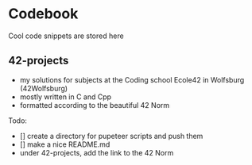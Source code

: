 # Codebook
Cool code snippets are stored here

## 42-projects
- my solutions for subjects at the Coding school Ecole42 in Wolfsburg (42Wolfsburg)
- mostly written in C and Cpp
- formatted according to the beautiful 42 Norm 


Todo: 
- [] create a directory for pupeteer scripts and push them 
- [] make a nice README.md
- under 42-projects, add the link to the 42 Norm
